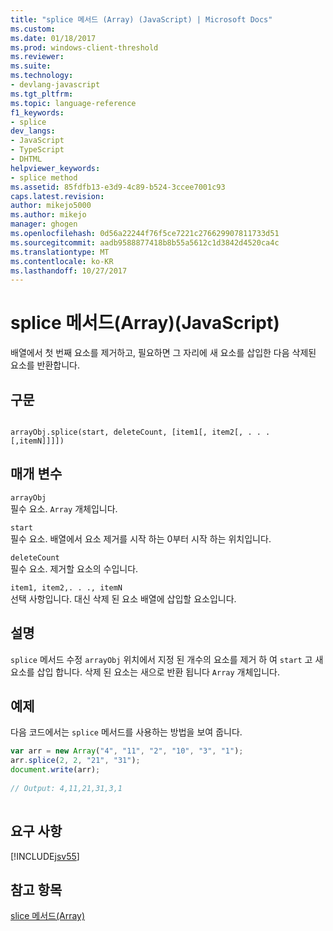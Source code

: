 ```yaml
---
title: "splice 메서드 (Array) (JavaScript) | Microsoft Docs"
ms.custom: 
ms.date: 01/18/2017
ms.prod: windows-client-threshold
ms.reviewer: 
ms.suite: 
ms.technology:
- devlang-javascript
ms.tgt_pltfrm: 
ms.topic: language-reference
f1_keywords:
- splice
dev_langs:
- JavaScript
- TypeScript
- DHTML
helpviewer_keywords:
- splice method
ms.assetid: 85fdfb13-e3d9-4c89-b524-3ccee7001c93
caps.latest.revision: 
author: mikejo5000
ms.author: mikejo
manager: ghogen
ms.openlocfilehash: 0d56a22244f76f5ce7221c276629907811733d51
ms.sourcegitcommit: aadb9588877418b8b55a5612c1d3842d4520ca4c
ms.translationtype: MT
ms.contentlocale: ko-KR
ms.lasthandoff: 10/27/2017
---
```

# <a name="splice-method-array-javascript"></a>splice 메서드(Array)(JavaScript)
배열에서 첫 번째 요소를 제거하고, 필요하면 그 자리에 새 요소를 삽입한 다음 삭제된 요소를 반환합니다.  
  
## <a name="syntax"></a>구문  
  
```  
  
arrayObj.splice(start, deleteCount, [item1[, item2[, . . . [,itemN]]]])  
```  
  
## <a name="parameters"></a>매개 변수  
 `arrayObj`  
 필수 요소. `Array` 개체입니다.  
  
 `start`  
 필수 요소. 배열에서 요소 제거를 시작 하는 0부터 시작 하는 위치입니다.  
  
 `deleteCount`  
 필수 요소. 제거할 요소의 수입니다.  
  
 `item1, item2,. . ., itemN`  
 선택 사항입니다. 대신 삭제 된 요소 배열에 삽입할 요소입니다.  
  
## <a name="remarks"></a>설명  
 `splice` 메서드 수정 `arrayObj` 위치에서 지정 된 개수의 요소를 제거 하 여 `start` 고 새 요소를 삽입 합니다. 삭제 된 요소는 새으로 반환 됩니다 `Array` 개체입니다.  
  
## <a name="example"></a>예제  
 다음 코드에서는 `splice` 메서드를 사용하는 방법을 보여 줍니다.  
  
```JavaScript  
var arr = new Array("4", "11", "2", "10", "3", "1");  
arr.splice(2, 2, "21", "31");  
document.write(arr);  
  
// Output: 4,11,21,31,3,1  
  
```  
  
## <a name="requirements"></a>요구 사항  
 [!INCLUDE[jsv55](../../javascript/reference/includes/jsv55-md.md)]  
  
## <a name="see-also"></a>참고 항목  
 [slice 메서드(Array)](../../javascript/reference/slice-method-array-javascript.md)